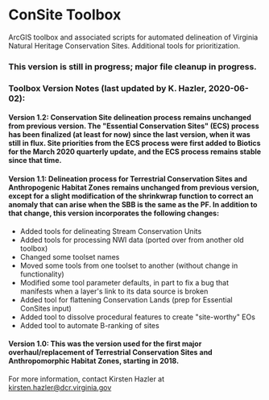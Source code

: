 # ConSite Toolbox
ArcGIS toolbox and associated scripts for automated delineation of Virginia Natural Heritage Conservation Sites. Additional tools for prioritization.

### This version is still in progress; major file cleanup in progress.

### Toolbox Version Notes (last updated by K. Hazler, 2020-06-02):
#### Version 1.2: Conservation Site delineation process remains unchanged from previous version. The "Essential Conservation Sites" (ECS) process has been finalized (at least for now) since the last version, when it was still in flux. Site priorities from the ECS process were first added to Biotics for the March 2020 quarterly update, and the ECS process remains stable since that time. 

#### Version 1.1: Delineation process for Terrestrial Conservation Sites and Anthropogenic Habitat Zones remains unchanged from previous version, except for a slight modification of the shrinkwrap function to correct an anomaly that can arise when the SBB is the same as the PF. In addition to that change, this version incorporates the following changes:
- Added tools for delineating Stream Conservation Units
- Added tools for processing NWI data (ported over from another old toolbox)
- Changed some toolset names
- Moved some tools from one toolset to another (without change in functionality)
- Modified some tool parameter defaults, in part to fix a bug that manifests when a layer's link to its data source is broken
- Added tool for flattening Conservation Lands (prep for Essential ConSites input)
- Added tool to dissolve procedural features to create "site-worthy" EOs
- Added tool to automate B-ranking of sites

#### Version 1.0: This was the version used for the first major overhaul/replacement of Terrestrial Conservation Sites and Anthropomorphic Habitat Zones, starting in 2018.

For more information, contact Kirsten Hazler at kirsten.hazler@dcr.virginia.gov
